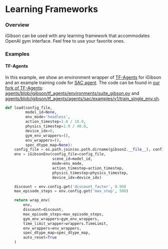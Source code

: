 # Learning Frameworks

### Overview

iGibson can be used with any learning framework that accommodates OpenAI gym interface. Feel free to use your favorite ones.

### Examples

#### TF-Agents

In this example, we show an environment wrapper of [TF-Agents](https://github.com/tensorflow/agents) for iGibson and an example training code for [SAC agent](https://arxiv.org/abs/1801.01290). The code can be found in [our fork of TF-Agents](https://github.com/StanfordVL/agents/): [agents/blob/igibson/tf_agents/environments/suite_gibson.py](https://github.com/StanfordVL/agents/blob/igibson/tf_agents/environments/suite_gibson.py) and [agents/blob/igibson/tf_agents/agents/sac/examples/v1/train_single_env.sh](https://github.com/StanfordVL/agents/blob/igibson/tf_agents/agents/sac/examples/v1/train_single_env.sh).

```python
def load(config_file,
         model_id=None,
         env_mode='headless',
         action_timestep=1.0 / 10.0,
         physics_timestep=1.0 / 40.0,
         device_idx=0,
         gym_env_wrappers=(),
         env_wrappers=(),
         spec_dtype_map=None):
    config_file = os.path.join(os.path.dirname(gibson2.__file__), config_file)
    env = iGibsonEnv(config_file=config_file,
                     scene_id=model_id,
                     mode=env_mode,
                     action_timestep=action_timestep,
                     physics_timestep=physics_timestep,
                     device_idx=device_idx)

    discount = env.config.get('discount_factor', 0.99)
    max_episode_steps = env.config.get('max_step', 500)

    return wrap_env(
        env,
        discount=discount,
        max_episode_steps=max_episode_steps,
        gym_env_wrappers=gym_env_wrappers,
        time_limit_wrapper=wrappers.TimeLimit,
        env_wrappers=env_wrappers,
        spec_dtype_map=spec_dtype_map,
        auto_reset=True
    )
```
